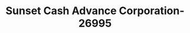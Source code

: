---
f_zip-code: 44820
f_state-code: OH
title: Sunset Cash Advance Corporation-26995
f_phone: 419-563-2880
f_city-only: Bucyrus
f_address: 340 South Sandusky Avenue Bucyrus
f_location-unique-id: '26995'
slug: sunset-cash-advance-corporation-26995
updated-on: '2024-05-30T13:46:58.046Z'
created-on: '2024-05-30T13:36:59.803Z'
published-on: '2024-05-30T13:54:32.469Z'
f_city-state: cms/city/bucyrus-oh.md
f_company: cms/company/sunset-cash-advance-corporation.md
f_state: cms/state/ohio.md
layout: '[payday-loan].html'
tags: payday-loan
---